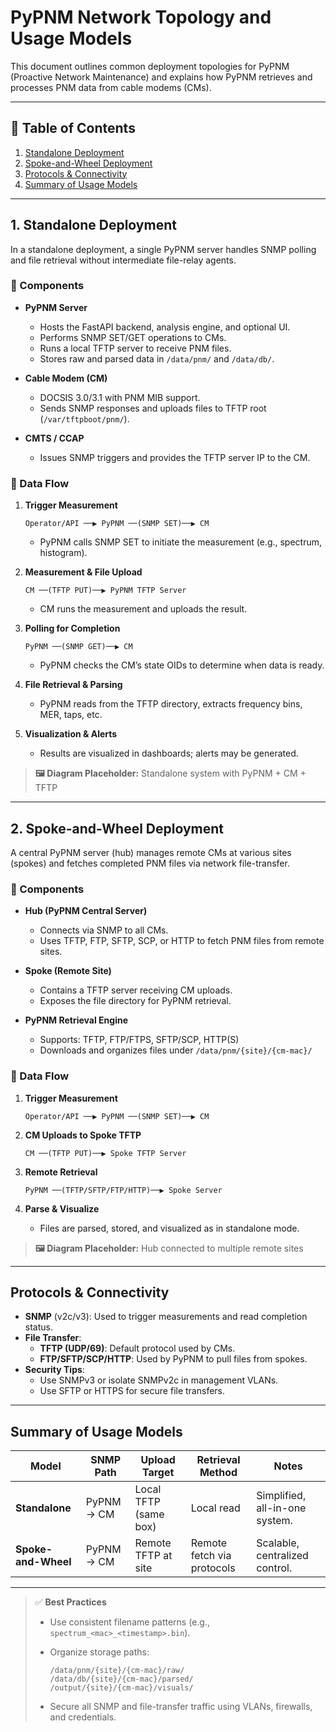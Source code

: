 # PyPNM Network Topology and Usage Models

This document outlines common deployment topologies for PyPNM (Proactive Network Maintenance) and explains how PyPNM retrieves and processes PNM data from cable modems (CMs).

---

## 📑 Table of Contents

1. [Standalone Deployment](#1-standalone-deployment)
2. [Spoke-and-Wheel Deployment](#2-spoke-and-wheel-deployment)
3. [Protocols & Connectivity](#protocols--connectivity)
4. [Summary of Usage Models](#summary-of-usage-models)

---

## 1. Standalone Deployment

In a standalone deployment, a single PyPNM server handles SNMP polling and file retrieval without intermediate file-relay agents.

### 🧩 Components

- **PyPNM Server**
  - Hosts the FastAPI backend, analysis engine, and optional UI.
  - Performs SNMP SET/GET operations to CMs.
  - Runs a local TFTP server to receive PNM files.
  - Stores raw and parsed data in `/data/pnm/` and `/data/db/`.

- **Cable Modem (CM)**
  - DOCSIS 3.0/3.1 with PNM MIB support.
  - Sends SNMP responses and uploads files to TFTP root (`/var/tftpboot/pnm/`).

- **CMTS / CCAP**
  - Issues SNMP triggers and provides the TFTP server IP to the CM.

### 🔁 Data Flow

1. **Trigger Measurement**

   ```text
   Operator/API ──▶ PyPNM ──(SNMP SET)──▶ CM
   ```
   * PyPNM calls SNMP SET to initiate the measurement (e.g., spectrum, histogram).

2. **Measurement & File Upload**

   ```text
   CM ──(TFTP PUT)──▶ PyPNM TFTP Server
   ```
   * CM runs the measurement and uploads the result.

3. **Polling for Completion**

   ```text
   PyPNM ──(SNMP GET)──▶ CM
   ```
   * PyPNM checks the CM’s state OIDs to determine when data is ready.

4. **File Retrieval & Parsing**
   * PyPNM reads from the TFTP directory, extracts frequency bins, MER, taps, etc.

5. **Visualization & Alerts**
   * Results are visualized in dashboards; alerts may be generated.

> **🖼️ Diagram Placeholder:** Standalone system with PyPNM + CM + TFTP

---

## 2. Spoke-and-Wheel Deployment

A central PyPNM server (hub) manages remote CMs at various sites (spokes) and fetches completed PNM files via network file-transfer.

### 🧩 Components

- **Hub (PyPNM Central Server)**
  - Connects via SNMP to all CMs.
  - Uses TFTP, FTP, SFTP, SCP, or HTTP to fetch PNM files from remote sites.

- **Spoke (Remote Site)**
  - Contains a TFTP server receiving CM uploads.
  - Exposes the file directory for PyPNM retrieval.

- **PyPNM Retrieval Engine**
  - Supports: TFTP, FTP/FTPS, SFTP/SCP, HTTP(S)
  - Downloads and organizes files under `/data/pnm/{site}/{cm-mac}/`

### 🔁 Data Flow

1. **Trigger Measurement**

   ```text
   Operator/API ──▶ PyPNM ──(SNMP SET)──▶ CM
   ```

2. **CM Uploads to Spoke TFTP**

   ```text
   CM ──(TFTP PUT)──▶ Spoke TFTP Server
   ```

3. **Remote Retrieval**

   ```text
   PyPNM ──(TFTP/SFTP/FTP/HTTP)──▶ Spoke Server
   ```

4. **Parse & Visualize**
   * Files are parsed, stored, and visualized as in standalone mode.

> **🖼️ Diagram Placeholder:** Hub connected to multiple remote sites

---

## Protocols & Connectivity

- **SNMP** (v2c/v3): Used to trigger measurements and read completion status.
- **File Transfer**:
  - **TFTP (UDP/69)**: Default protocol used by CMs.
  - **FTP/SFTP/SCP/HTTP**: Used by PyPNM to pull files from spokes.
- **Security Tips**:
  - Use SNMPv3 or isolate SNMPv2c in management VLANs.
  - Use SFTP or HTTPS for secure file transfers.

---

## Summary of Usage Models

| Model              | SNMP Path     | Upload Target           | Retrieval Method          | Notes                                       |
|-------------------|---------------|--------------------------|---------------------------|---------------------------------------------|
| **Standalone**    | PyPNM → CM    | Local TFTP (same box)    | Local read                | Simplified, all-in-one system.              |
| **Spoke-and-Wheel**| PyPNM → CM    | Remote TFTP at site      | Remote fetch via protocols| Scalable, centralized control.              |

---

> ✅ **Best Practices**
>
> - Use consistent filename patterns (e.g., `spectrum_<mac>_<timestamp>.bin`).
> - Organize storage paths:
>
>   ```
>   /data/pnm/{site}/{cm-mac}/raw/
>   /data/db/{site}/{cm-mac}/parsed/
>   /output/{site}/{cm-mac}/visuals/
>   ```
> - Secure all SNMP and file-transfer traffic using VLANs, firewalls, and credentials.
